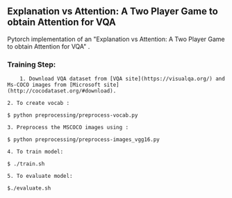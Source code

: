 ## Explanation vs Attention: A Two Player Game to obtain Attention for VQA

Pytorch implementation of an "Explanation vs Attention: A Two Player Game to obtain Attention for VQA" .

### Training Step:

```
    1. Download VQA dataset from [VQA site](https://visualqa.org/) and Ms-COCO images from [Microsoft site] (http://cocodataset.org/#download).
```    
    2. To create vocab : 
    
```
$ python preprocessing/preprocess-vocab.py

```
    3. Preprocess the MSCOCO images using : 
    
```
$ python preprocessing/preprocess-images_vgg16.py

```
    
    4. To train model:
    
```
$ ./train.sh   
```
    5. To evaluate model:

```
$./evaluate.sh   
```
